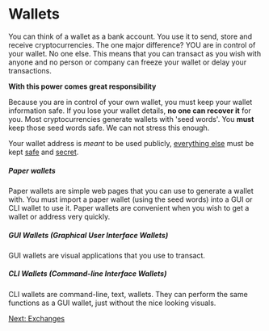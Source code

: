 # Wallets

You can think of a wallet as a bank account. You use it to send, store and receive cryptocurrencies. The one major difference? YOU are in control of your wallet. No one else.
This means that you can transact as you wish with anyone and no person or company can freeze your wallet or delay your transactions.

**With this power comes great responsibility**

Because you are in control of your own wallet, you must keep your wallet information safe. If you lose your wallet details, **no one can recover it** for you. Most cryptocurrencies generate wallets with 'seed words'. You **must** keep those seed words safe. We can not stress this enough.

Your wallet address is *meant* to be used publicly, <u>everything else</u> must be kept <u>safe</u> and <u>secret</u>.


##### Paper wallets

Paper wallets are simple web pages that you can use to generate a wallet with. You must import a paper wallet (using the seed words) into a GUI or CLI wallet to use it. Paper wallets are convenient when you wish to get a wallet or address very quickly.


##### GUI Wallets (Graphical User Interface Wallets)

GUI wallets are visual applications that you use to transact.

##### CLI Wallets (Command-line Interface Wallets)

CLI wallets are command-line, text, wallets. They can perform the same functions as a GUI wallet, just without the nice looking visuals.

<a href="/bootcamp/exchanges" class="btn btn-info">Next: Exchanges <i class="fa fa-fw fa-chevron-right"></i></a>
